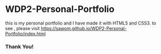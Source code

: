 ﻿# WDP2-Personal-Portfolio
this is my personal portfolio and I have made it with HTML5 and CSS3.
to see , please visit  https://sawom.github.io/WDP2-Personal-Portfolio/index.html
### Thank You!
